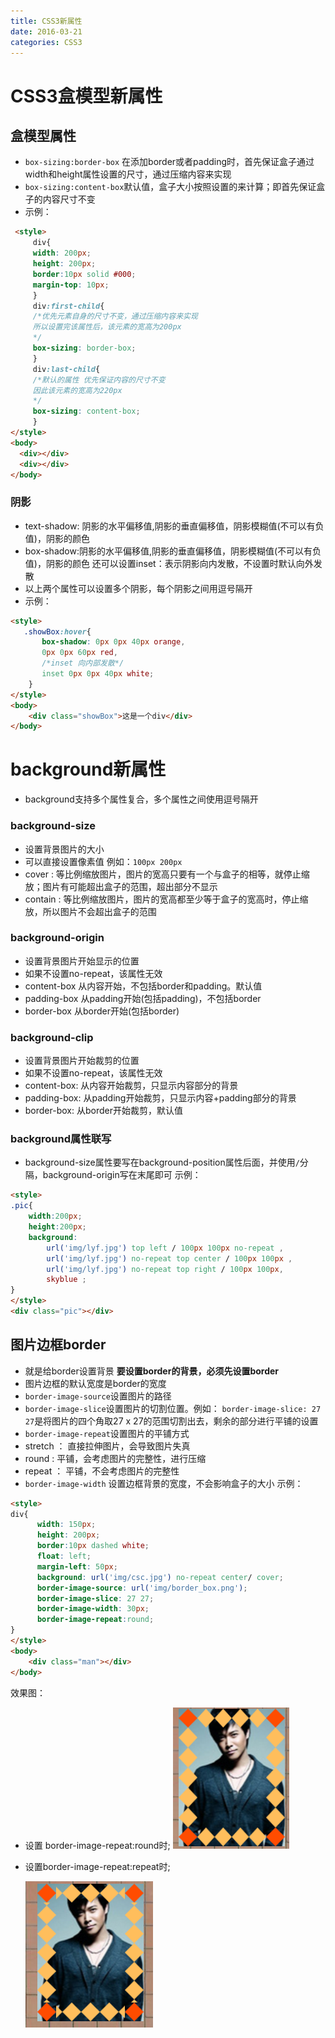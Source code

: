 ```yaml
---
title: CSS3新属性
date: 2016-03-21
categories: CSS3
---
```


# CSS3盒模型新属性

## 盒模型属性
* `box-sizing:border-box`  在添加border或者padding时，首先保证盒子通过width和height属性设置的尺寸，通过压缩内容来实现 
* `box-sizing:content-box`默认值，盒子大小按照设置的来计算；即首先保证盒子的内容尺寸不变
* 示例：
```html
 <style>
     div{
     width: 200px;
     height: 200px;
     border:10px solid #000;
     margin-top: 10px;
     }
     div:first-child{
     /*优先元素自身的尺寸不变，通过压缩内容来实现
     所以设置完该属性后，该元素的宽高为200px
     */
     box-sizing: border-box;
     }
     div:last-child{
     /*默认的属性 优先保证内容的尺寸不变
     因此该元素的宽高为220px
     */
     box-sizing: content-box;
     }
</style>
<body>
  <div></div>
  <div></div>
</body>    
```
### 阴影
* text-shadow: 阴影的水平偏移值,阴影的垂直偏移值，阴影模糊值(不可以有负值)，阴影的颜色
* box-shadow:阴影的水平偏移值,阴影的垂直偏移值，阴影模糊值(不可以有负值)，阴影的颜色
  还可以设置inset：表示阴影向内发散，不设置时默认向外发散
* 以上两个属性可以设置多个阴影，每个阴影之间用逗号隔开
* 示例：
```html
<style>
   .showBox:hover{
       box-shadow: 0px 0px 40px orange,
       0px 0px 60px red,
       /*inset 向内部发散*/
       inset 0px 0px 40px white;
    }
</style>
<body>
	<div class="showBox">这是一个div</div>
</body>
```



# background新属性

* background支持多个属性复合，多个属性之间使用逗号隔开
### background-size
* 设置背景图片的大小
* 可以直接设置像素值 例如：`100px 200px`
* cover : 等比例缩放图片，图片的宽高只要有一个与盒子的相等，就停止缩放；图片有可能超出盒子的范围，超出部分不显示
* contain : 等比例缩放图片，图片的宽高都至少等于盒子的宽高时，停止缩放，所以图片不会超出盒子的范围
### background-origin
* 设置背景图片开始显示的位置
* 如果不设置no-repeat，该属性无效
* content-box  从内容开始，不包括border和padding。默认值
* padding-box  从padding开始(包括padding)，不包括border
* border-box   从border开始(包括border)
### background-clip
* 设置背景图片开始裁剪的位置
* 如果不设置no-repeat，该属性无效
* content-box: 从内容开始裁剪，只显示内容部分的背景
* padding-box: 从padding开始裁剪，只显示内容+padding部分的背景
* border-box: 从border开始裁剪，默认值
### background属性联写
* background-size属性要写在background-position属性后面，并使用`/`分隔，background-origin写在末尾即可
  示例：
```html
<style>
.pic{
    width:200px;
    height:200px;
    background:
        url('img/lyf.jpg') top left / 100px 100px no-repeat ,
        url('img/lyf.jpg') no-repeat top center / 100px 100px ,
        url('img/lyf.jpg') no-repeat top right / 100px 100px,
        skyblue ;
}
</style>
<div class="pic"></div>
```
## 图片边框border
* 就是给border设置背景   **要设置border的背景，必须先设置border**
* 图片边框的默认宽度是border的宽度
* `border-image-source`设置图片的路径
* `border-image-slice`设置图片的切割位置。例如： `border-image-slice: 27 27`是将图片的四个角取27 x 27的范围切割出去，剩余的部分进行平铺的设置
* `border-image-repeat`设置图片的平铺方式 
* stretch ： 直接拉伸图片，会导致图片失真
* round :  平铺，会考虑图片的完整性，进行压缩
* repeat ： 平铺，不会考虑图片的完整性
* `border-image-width` 设置边框背景的宽度，不会影响盒子的大小
  示例：
```html
<style>
div{
      width: 150px;
      height: 200px;
      border:10px dashed white;
      float: left;
      margin-left: 50px;
      background: url('img/csc.jpg') no-repeat center/ cover;
      border-image-source: url('img/border_box.png');
      border-image-slice: 27 27;
      border-image-width: 30px;
      border-image-repeat:round;
}
</style>
<body>
    <div class="man"></div>
</body>
```
效果图：
* 设置 border-image-repeat:round时;
  ![csc](../img\csc.png)


* 设置border-image-repeat:repeat时;

  ![csc2](../img\csc2.png)
